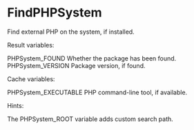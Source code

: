 # FindPHPSystem

Find external PHP on the system, if installed.

Result variables:

  PHPSystem_FOUND
    Whether the package has been found.
  PHPSystem_VERSION
    Package version, if found.

Cache variables:

  PHPSystem_EXECUTABLE
    PHP command-line tool, if available.

Hints:

  The PHPSystem_ROOT variable adds custom search path.
